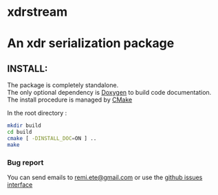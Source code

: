# xdrstream
# An xdr serialization package

## INSTALL:

The package is completely standalone.  
The only optional dependency is [Doxygen](www.doxygen.org) to build code documentation.  
The install procedure is managed by [CMake](http://cmake.org)

In the root directory :

```bash
mkdir build
cd build
cmake [ -DINSTALL_DOC=ON ] ..
make
```

### Bug report

You can send emails to <remi.ete@gmail.com>
or use the [github issues interface](https://github.Com/rete/xdrstream/issues)
